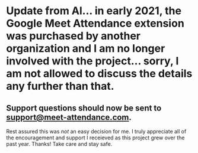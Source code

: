 # **Update from Al**... in early 2021, the Google Meet Attendance extension was purchased by another organization and I am no longer involved with the project... sorry, I am not allowed to discuss the details any further than that.  

## Support questions should now be sent to support@meet-attendance.com.

Rest assured this was *_not_* an easy decision for me.  I truly appreciate all of the encouragement and support I receieved as this project grew over the past year. Thanks!  Take care and stay safe.

